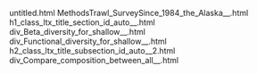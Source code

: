 untitled.html
MethodsTrawl_SurveySince_1984_the_Alaska__.html
h1_class_ltx_title_section_id_auto__.html
div_Beta_diversity_for_shallow__.html
div_Functional_diversity_for_shallow__.html
h2_class_ltx_title_subsection_id_auto__2.html
div_Compare_composition_between_all__.html
